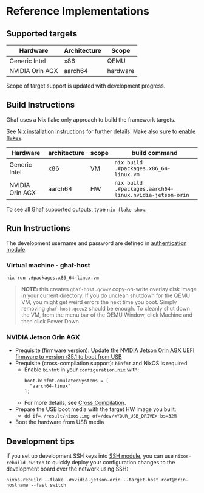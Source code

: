 # Reference Implementations

## Supported targets

| Hardware         | Architecture     | Scope         |
|---               |---               |---            |
| Generic Intel    | x86              | QEMU          |
| NVIDIA Orin AGX  | aarch64          | hardware      |

Scope of target support is updated with development progress.

## Build Instructions

Ghaf uses a Nix flake only approach to build the framework targets.

See [Nix installation instructions](https://nixos.org/download.html) for further details.
Make also sure to [enable flakes](https://nixos.wiki/wiki/Flakes#Enable_flakes).

| Hardware         | architecture     | scope | build command                                           |
|---               |---               |---    |---                                                      |
| Generic Intel    | x86              | VM    | `nix build .#packages.x86_64-linux.vm`                  |
| NVIDIA Orin AGX  | aarch64          | HW    | `nix build .#packages.aarch64-linux.nvidia-jetson-orin` |

To see all Ghaf supported outputs, type `nix flake show`.

## Run Instructions

The development username and password are defined in [authentication module](./modules/development/authentication.nix).

### Virtual machine - ghaf-host

`nix run .#packages.x86_64-linux.vm`

> **NOTE:** this creates `ghaf-host.qcow2` copy-on-write overlay disk image in your current directory. If you do unclean shutdown for the QEMU VM, you might get weird errors the next time you boot. Simply removing `ghaf-host.qcow2` should be enough. To cleanly shut down the VM, from the menu bar of the QEMU Window, click Machine and then click Power Down.

### NVIDIA Jetson Orin AGX

* Prequisite (firmware version): [Update the NVIDIA Jetson Orin AGX UEFI firmware to version r35.1 to boot from USB](https://github.com/mikatammi/jetpack-nixos/tree/flash_orin_hack#hack-for-flashing-nvidia-jetson-orin)
* Prequisite (cross-compilation support): `binfmt` and NixOS is required.
  * Enable `binfmt` in your `configuration.nix` with:
    ```
    boot.binfmt.emulatedSystems = [
      "aarch64-linux"
    ];
    ```
  * For more details, see [Cross Compilation](https://tiiuae.github.io/ghaf/build_config/cross_compilation.html).
* Prepare the USB boot media with the target HW image you built:
  * `dd if=./result/nixos.img of=/dev/<YOUR_USB_DRIVE> bs=32M`
* Boot the hardware from USB media


## Development tips

If you set up development SSH keys into [SSH module](https://github.com/tiiuae/ghaf/blob/main/modules/development/ssh.nix#L4), you can use `nixos-rebuild switch` to quickly deploy your configuration changes to the development board over the network using SSH:

    nixos-rebuild --flake .#nvidia-jetson-orin --target-host root@orin-hostname --fast switch
